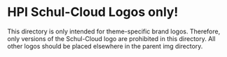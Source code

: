 # HPI Schul-Cloud Logos only!

This directory is only intended for theme-specific brand logos. Therefore, only versions of the Schul-Cloud logo are prohibited in this directory. All other logos should be placed elsewhere in the parent img directory.
